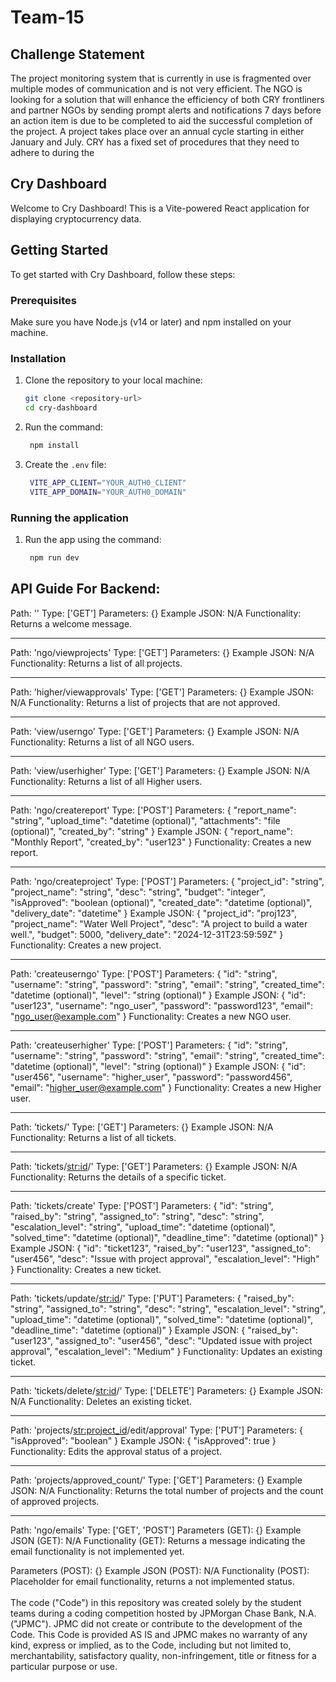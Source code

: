 # Team-15
## Challenge Statement

The project monitoring system that is currently in use is fragmented over multiple modes of communication and is not very efficient. The NGO is looking for a solution that will enhance the efficiency of both CRY frontliners and partner NGOs by sending prompt alerts and notifications 7 days before an action item is due to be completed to aid the successful completion of the project. A project takes place
over an annual cycle starting in either January and July. CRY has a fixed set of procedures that they need to adhere to during the

## Cry Dashboard

Welcome to Cry Dashboard! This is a Vite-powered React application for displaying cryptocurrency data.

## Getting Started

To get started with Cry Dashboard, follow these steps:

### Prerequisites

Make sure you have Node.js (v14 or later) and npm installed on your machine.

### Installation

1. Clone the repository to your local machine:

   ```bash
   git clone <repository-url>
   cd cry-dashboard
   ```

2. Run the command:

   ```bash
    npm install
   ```

3. Create the `.env` file:

   ```bash
    VITE_APP_CLIENT="YOUR_AUTH0_CLIENT"
    VITE_APP_DOMAIN="YOUR_AUTH0_DOMAIN"
   ```
### Running the application

1. Run the app using the command:

   ```bash
    npm run dev
   ```


## API Guide For Backend:

Path: ''
Type: ['GET']
Parameters: {}
Example JSON: N/A
Functionality: Returns a welcome message.

---

Path: 'ngo/viewprojects'
Type: ['GET']
Parameters: {}
Example JSON: N/A
Functionality: Returns a list of all projects.

---

Path: 'higher/viewapprovals'
Type: ['GET']
Parameters: {}
Example JSON: N/A
Functionality: Returns a list of projects that are not approved.

---

Path: 'view/userngo'
Type: ['GET']
Parameters: {}
Example JSON: N/A
Functionality: Returns a list of all NGO users.

---

Path: 'view/userhigher'
Type: ['GET']
Parameters: {}
Example JSON: N/A
Functionality: Returns a list of all Higher users.

---

Path: 'ngo/createreport'
Type: ['POST']
Parameters: 
{
  "report_name": "string",
  "upload_time": "datetime (optional)",
  "attachments": "file (optional)",
  "created_by": "string"
}
Example JSON: 
{
  "report_name": "Monthly Report",
  "created_by": "user123"
}
Functionality: Creates a new report.

---

Path: 'ngo/createproject'
Type: ['POST']
Parameters: 
{
  "project_id": "string",
  "project_name": "string",
  "desc": "string",
  "budget": "integer",
  "isApproved": "boolean (optional)",
  "created_date": "datetime (optional)",
  "delivery_date": "datetime"
}
Example JSON: 
{
  "project_id": "proj123",
  "project_name": "Water Well Project",
  "desc": "A project to build a water well.",
  "budget": 5000,
  "delivery_date": "2024-12-31T23:59:59Z"
}
Functionality: Creates a new project.

---

Path: 'createuserngo'
Type: ['POST']
Parameters: 
{
  "id": "string",
  "username": "string",
  "password": "string",
  "email": "string",
  "created_time": "datetime (optional)",
  "level": "string (optional)"
}
Example JSON: 
{
  "id": "user123",
  "username": "ngo_user",
  "password": "password123",
  "email": "ngo_user@example.com"
}
Functionality: Creates a new NGO user.

---

Path: 'createuserhigher'
Type: ['POST']
Parameters: 
{
  "id": "string",
  "username": "string",
  "password": "string",
  "email": "string",
  "created_time": "datetime (optional)",
  "level": "string (optional)"
}
Example JSON: 
{
  "id": "user456",
  "username": "higher_user",
  "password": "password456",
  "email": "higher_user@example.com"
}
Functionality: Creates a new Higher user.

---

Path: 'tickets/'
Type: ['GET']
Parameters: {}
Example JSON: N/A
Functionality: Returns a list of all tickets.

---

Path: 'tickets/<str:id>/'
Type: ['GET']
Parameters: {}
Example JSON: N/A
Functionality: Returns the details of a specific ticket.

---

Path: 'tickets/create'
Type: ['POST']
Parameters: 
{
  "id": "string",
  "raised_by": "string",
  "assigned_to": "string",
  "desc": "string",
  "escalation_level": "string",
  "upload_time": "datetime (optional)",
  "solved_time": "datetime (optional)",
  "deadline_time": "datetime (optional)"
}
Example JSON: 
{
  "id": "ticket123",
  "raised_by": "user123",
  "assigned_to": "user456",
  "desc": "Issue with project approval",
  "escalation_level": "High"
}
Functionality: Creates a new ticket.

---

Path: 'tickets/update/<str:id>/'
Type: ['PUT']
Parameters: 
{
  "raised_by": "string",
  "assigned_to": "string",
  "desc": "string",
  "escalation_level": "string",
  "upload_time": "datetime (optional)",
  "solved_time": "datetime (optional)",
  "deadline_time": "datetime (optional)"
}
Example JSON: 
{
  "raised_by": "user123",
  "assigned_to": "user456",
  "desc": "Updated issue with project approval",
  "escalation_level": "Medium"
}
Functionality: Updates an existing ticket.

---

Path: 'tickets/delete/<str:id>/'
Type: ['DELETE']
Parameters: {}
Example JSON: N/A
Functionality: Deletes an existing ticket.

---

Path: 'projects/<str:project_id>/edit/approval'
Type: ['PUT']
Parameters: 
{
  "isApproved": "boolean"
}
Example JSON: 
{
  "isApproved": true
}
Functionality: Edits the approval status of a project.

---

Path: 'projects/approved_count/'
Type: ['GET']
Parameters: {}
Example JSON: N/A
Functionality: Returns the total number of projects and the count of approved projects.

---

Path: 'ngo/emails'
Type: ['GET', 'POST']
Parameters (GET): {}
Example JSON (GET): N/A
Functionality (GET): Returns a message indicating the email functionality is not implemented yet.

Parameters (POST): {}
Example JSON (POST): N/A
Functionality (POST): Placeholder for email functionality, returns a not implemented status.
 <br /> <br /> The code ("Code") in this repository was created solely by the student teams during a coding competition hosted by JPMorgan Chase Bank, N.A. ("JPMC"). JPMC did not create or contribute to the development of the Code. This Code is provided AS IS and JPMC makes no warranty of any kind, express or implied, as to the Code, including but not limited to, merchantability, satisfactory quality, non-infringement, title or fitness for a particular purpose or use.